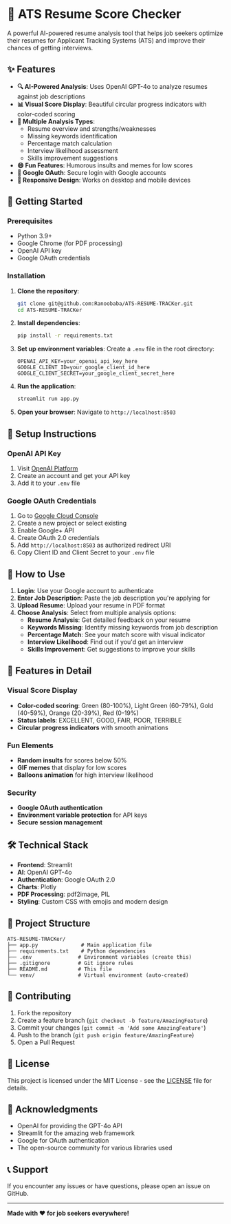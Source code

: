 # 🔐 ATS Resume Score Checker

A powerful AI-powered resume analysis tool that helps job seekers optimize their resumes for Applicant Tracking Systems (ATS) and improve their chances of getting interviews.

## ✨ Features

- **🔍 AI-Powered Analysis**: Uses OpenAI GPT-4o to analyze resumes against job descriptions
- **📊 Visual Score Display**: Beautiful circular progress indicators with color-coded scoring
- **🎯 Multiple Analysis Types**:
  - Resume overview and strengths/weaknesses
  - Missing keywords identification
  - Percentage match calculation
  - Interview likelihood assessment
  - Skills improvement suggestions
- **😄 Fun Features**: Humorous insults and memes for low scores
- **🔐 Google OAuth**: Secure login with Google accounts
- **📱 Responsive Design**: Works on desktop and mobile devices

## 🚀 Getting Started

### Prerequisites

- Python 3.9+
- Google Chrome (for PDF processing)
- OpenAI API key
- Google OAuth credentials

### Installation

1. **Clone the repository**:
   ```bash
   git clone git@github.com:Ranoobaba/ATS-RESUME-TRACKer.git
   cd ATS-RESUME-TRACKer
   ```

2. **Install dependencies**:
   ```bash
   pip install -r requirements.txt
   ```

3. **Set up environment variables**:
   Create a `.env` file in the root directory:
   ```
   OPENAI_API_KEY=your_openai_api_key_here
   GOOGLE_CLIENT_ID=your_google_client_id_here
   GOOGLE_CLIENT_SECRET=your_google_client_secret_here
   ```

4. **Run the application**:
   ```bash
   streamlit run app.py
   ```

5. **Open your browser**:
   Navigate to `http://localhost:8503`

## 🔧 Setup Instructions

### OpenAI API Key
1. Visit [OpenAI Platform](https://platform.openai.com/)
2. Create an account and get your API key
3. Add it to your `.env` file

### Google OAuth Credentials
1. Go to [Google Cloud Console](https://console.cloud.google.com/)
2. Create a new project or select existing
3. Enable Google+ API
4. Create OAuth 2.0 credentials
5. Add `http://localhost:8503` as authorized redirect URI
6. Copy Client ID and Client Secret to your `.env` file

## 📖 How to Use

1. **Login**: Use your Google account to authenticate
2. **Enter Job Description**: Paste the job description you're applying for
3. **Upload Resume**: Upload your resume in PDF format
4. **Choose Analysis**: Select from multiple analysis options:
   - **Resume Analysis**: Get detailed feedback on your resume
   - **Keywords Missing**: Identify missing keywords from job description
   - **Percentage Match**: See your match score with visual indicator
   - **Interview Likelihood**: Find out if you'd get an interview
   - **Skills Improvement**: Get suggestions to improve your skills

## 🎨 Features in Detail

### Visual Score Display
- **Color-coded scoring**: Green (80-100%), Light Green (60-79%), Gold (40-59%), Orange (20-39%), Red (0-19%)
- **Status labels**: EXCELLENT, GOOD, FAIR, POOR, TERRIBLE
- **Circular progress indicators** with smooth animations

### Fun Elements
- **Random insults** for scores below 50%
- **GIF memes** that display for low scores
- **Balloons animation** for high interview likelihood

### Security
- **Google OAuth authentication**
- **Environment variable protection** for API keys
- **Secure session management**

## 🛠️ Technical Stack

- **Frontend**: Streamlit
- **AI**: OpenAI GPT-4o
- **Authentication**: Google OAuth 2.0
- **Charts**: Plotly
- **PDF Processing**: pdf2image, PIL
- **Styling**: Custom CSS with emojis and modern design

## 📁 Project Structure

```
ATS-RESUME-TRACKer/
├── app.py              # Main application file
├── requirements.txt    # Python dependencies
├── .env               # Environment variables (create this)
├── .gitignore         # Git ignore rules
├── README.md          # This file
└── venv/              # Virtual environment (auto-created)
```

## 🤝 Contributing

1. Fork the repository
2. Create a feature branch (`git checkout -b feature/AmazingFeature`)
3. Commit your changes (`git commit -m 'Add some AmazingFeature'`)
4. Push to the branch (`git push origin feature/AmazingFeature`)
5. Open a Pull Request

## 📝 License

This project is licensed under the MIT License - see the [LICENSE](LICENSE) file for details.

## 🙏 Acknowledgments

- OpenAI for providing the GPT-4o API
- Streamlit for the amazing web framework
- Google for OAuth authentication
- The open-source community for various libraries used

## 📞 Support

If you encounter any issues or have questions, please open an issue on GitHub.

---

**Made with ❤️ for job seekers everywhere!** 